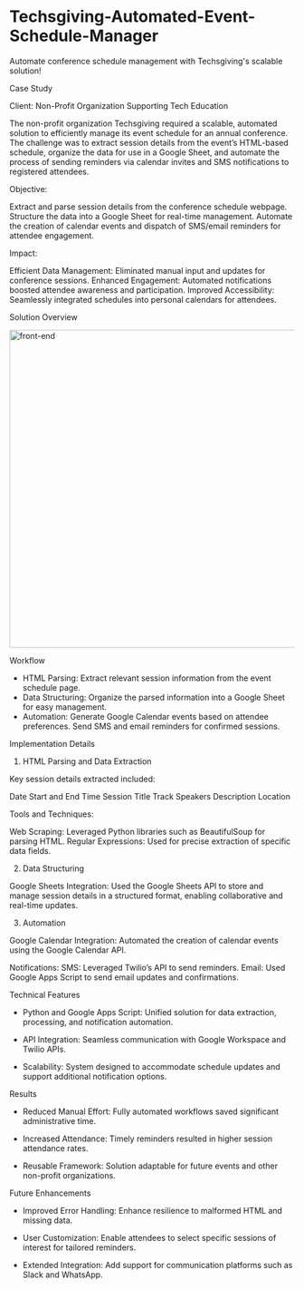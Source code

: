 # Techsgiving-Automated-Event-Schedule-Manager
Automate conference schedule management with Techsgiving's scalable solution!

Case Study

Client: Non-Profit Organization Supporting Tech Education

The non-profit organization Techsgiving required a scalable, automated solution to efficiently manage its event schedule for an annual conference. The challenge was to extract session details from the event’s HTML-based schedule, organize the data for use in a Google Sheet, and automate the process of sending reminders via calendar invites and SMS notifications to registered attendees.

Objective:

Extract and parse session details from the conference schedule webpage.
Structure the data into a Google Sheet for real-time management.
Automate the creation of calendar events and dispatch of SMS/email reminders for attendee engagement.

Impact:

Efficient Data Management: Eliminated manual input and updates for conference sessions.
Enhanced Engagement: Automated notifications boosted attendee awareness and participation.
Improved Accessibility: Seamlessly integrated schedules into personal calendars for attendees.

Solution Overview

<img width="561" alt="front-end" src="https://github.com/user-attachments/assets/9cea66dd-6995-444a-a8e7-9306f14f47a8">


Workflow

- HTML Parsing: Extract relevant session information from the event schedule page.
- Data Structuring: Organize the parsed information into a Google Sheet for easy management.
- Automation:
Generate Google Calendar events based on attendee preferences.
Send SMS and email reminders for confirmed sessions.

Implementation Details
1. HTML Parsing and Data Extraction

Key session details extracted included:

Date
Start and End Time
Session Title
Track
Speakers
Description
Location

Tools and Techniques:

Web Scraping: Leveraged Python libraries such as BeautifulSoup for parsing HTML.
Regular Expressions: Used for precise extraction of specific data fields.


2. Data Structuring

Google Sheets Integration: Used the Google Sheets API to store and manage session details in a structured format, enabling collaborative and real-time updates.

3. Automation

Google Calendar Integration: Automated the creation of calendar events using the Google Calendar API.

Notifications:
SMS: Leveraged Twilio’s API to send reminders.
Email: Used Google Apps Script to send email updates and confirmations.

Technical Features

- Python and Google Apps Script: Unified solution for data extraction, processing, and notification automation.

- API Integration: Seamless communication with Google Workspace and Twilio APIs.

- Scalability: System designed to accommodate schedule updates and support additional notification options.

Results

- Reduced Manual Effort: Fully automated workflows saved significant administrative time.

- Increased Attendance: Timely reminders resulted in higher session attendance rates.

- Reusable Framework: Solution adaptable for future events and other non-profit organizations.


Future Enhancements

- Improved Error Handling: Enhance resilience to malformed HTML and missing data.

- User Customization: Enable attendees to select specific sessions of interest for tailored reminders.

- Extended Integration: Add support for communication platforms such as Slack and WhatsApp.
